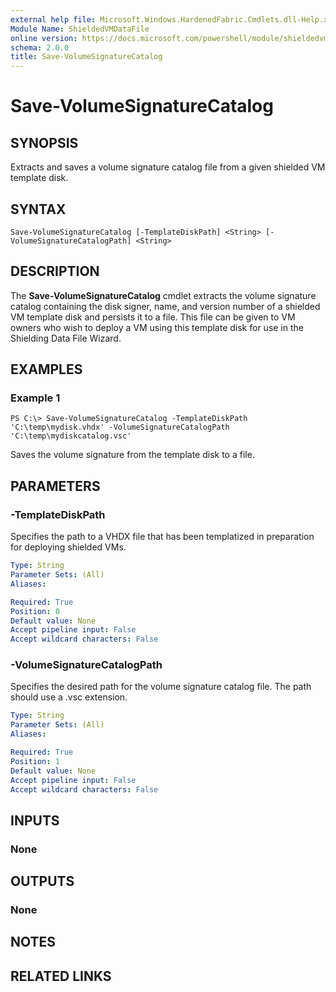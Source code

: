 ```yaml
---
external help file: Microsoft.Windows.HardenedFabric.Cmdlets.dll-Help.xml
Module Name: ShieldedVMDataFile
online version: https://docs.microsoft.com/powershell/module/shieldedvmdatafile/save-volumesignaturecatalog?view=windowsserver2019-ps&wt.mc_id=ps-gethelp
schema: 2.0.0
title: Save-VolumeSignatureCatalog
---
```


# Save-VolumeSignatureCatalog

## SYNOPSIS
Extracts and saves a volume signature catalog file from a given shielded VM template disk.

## SYNTAX

```
Save-VolumeSignatureCatalog [-TemplateDiskPath] <String> [-VolumeSignatureCatalogPath] <String>
```

## DESCRIPTION
The **Save-VolumeSignatureCatalog** cmdlet extracts the volume signature catalog containing the disk signer, name, and version number of a shielded VM template disk and persists it to a file.
This file can be given to VM owners who wish to deploy a VM using this template disk for use in the Shielding Data File Wizard.

## EXAMPLES

### Example 1
```
PS C:\> Save-VolumeSignatureCatalog -TemplateDiskPath 'C:\temp\mydisk.vhdx' -VolumeSignatureCatalogPath 'C:\temp\mydiskcatalog.vsc'
```

Saves the volume signature from the template disk to a file.

## PARAMETERS

### -TemplateDiskPath
Specifies the path to a VHDX file that has been templatized in preparation for deploying shielded VMs.

```yaml
Type: String
Parameter Sets: (All)
Aliases: 

Required: True
Position: 0
Default value: None
Accept pipeline input: False
Accept wildcard characters: False
```

### -VolumeSignatureCatalogPath
Specifies the desired path for the volume signature catalog file.
The path should use a .vsc extension.

```yaml
Type: String
Parameter Sets: (All)
Aliases: 

Required: True
Position: 1
Default value: None
Accept pipeline input: False
Accept wildcard characters: False
```

## INPUTS

### None


## OUTPUTS

### None

## NOTES

## RELATED LINKS

